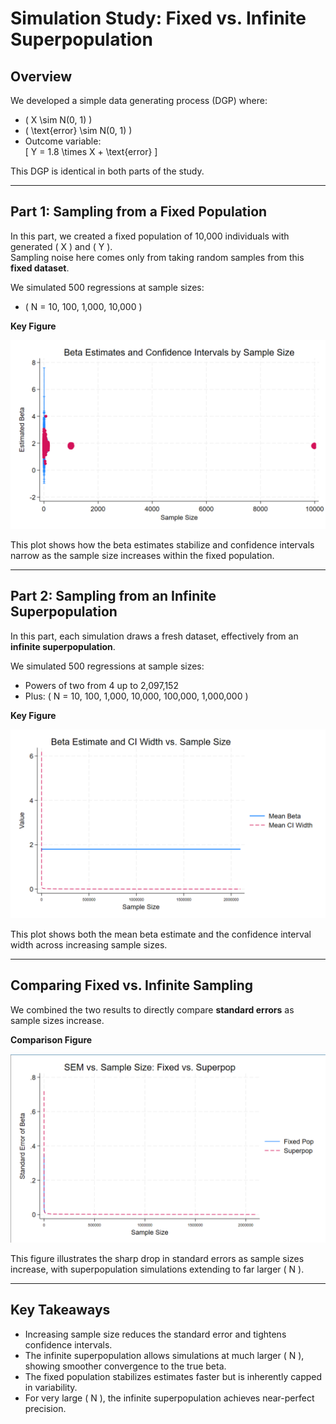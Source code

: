 # Simulation Study: Fixed vs. Infinite Superpopulation

## Overview

We developed a simple data generating process (DGP) where:

- \( X \sim N(0, 1) \)
- \( \text{error} \sim N(0, 1) \)
- Outcome variable:  
  \[ Y = 1.8 \times X + \text{error} \]

This DGP is identical in both parts of the study.

---

## Part 1: Sampling from a Fixed Population

In this part, we created a fixed population of 10,000 individuals with generated \( X \) and \( Y \).  
Sampling noise here comes only from taking random samples from this **fixed dataset**.

We simulated 500 regressions at sample sizes:
- \( N = 10, 100, 1,000, 10,000 \)

**Key Figure**

![Beta Variation Fixed Population](./fig_beta_variation_emc.png)

This plot shows how the beta estimates stabilize and confidence intervals narrow as the sample size increases within the fixed population.

---

## Part 2: Sampling from an Infinite Superpopulation

In this part, each simulation draws a fresh dataset, effectively from an **infinite superpopulation**.

We simulated 500 regressions at sample sizes:
- Powers of two from 4 up to 2,097,152
- Plus: \( N = 10, 100, 1,000, 10,000, 100,000, 1,000,000 \)

**Key Figure**

![Beta & CI Width Infinite Superpopulation](./fig_inf_beta_ciwidth_emc.png)

This plot shows both the mean beta estimate and the confidence interval width across increasing sample sizes.

---

## Comparing Fixed vs. Infinite Sampling

We combined the two results to directly compare **standard errors** as sample sizes increase.

**Comparison Figure**

![Fixed vs. Superpop SEM](./fixed_superpop_emc.png)

This figure illustrates the sharp drop in standard errors as sample sizes increase, with superpopulation simulations extending to far larger \( N \).

---

## Key Takeaways

- Increasing sample size reduces the standard error and tightens confidence intervals.
- The infinite superpopulation allows simulations at much larger \( N \), showing smoother convergence to the true beta.
- The fixed population stabilizes estimates faster but is inherently capped in variability.
- For very large \( N \), the infinite superpopulation achieves near-perfect precision.
